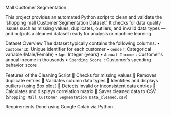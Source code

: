 Mall Customer Segmentation

This project provides an automated Python script to clean and validate the ‘shopping mall Customer Segmentation Dataset’. It checks for data quality issues such as missing values, duplicates, outliers, and invalid data types — and outputs a cleaned dataset ready for analysis or machine learning.

Dataset Overview
The dataset typically contains the following columns:
•	`CustomerID`: Unique identifier for each customer
•	`Gender`: Categorical variable (Male/Female)
•	`Age`: Integer (years)
•	`Annual Income `: Customer's annual income in thousands
•	`Spending Score `: Customer’s spending behavior score

Features of the Cleaning Script
	Checks for missing values
	Removes duplicate entries
	Validates column data types
	Identifies and displays outliers (using Box plot )
	Detects invalid or inconsistent data entries
	Calculates and displays correlation matrix
	Saves cleaned data to CSV (`Shopping Mall Customer Segmentation Data_cleaned.csv`)

Requirements
Done using Google Colab via Python

